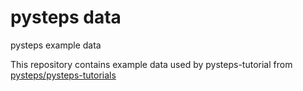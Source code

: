 # pysteps data
pysteps example data 

This repository contains example data used by pysteps-tutorial from [pysteps/pysteps-tutorials](https://github.com/pysteps/pysteps-tutorials/)
